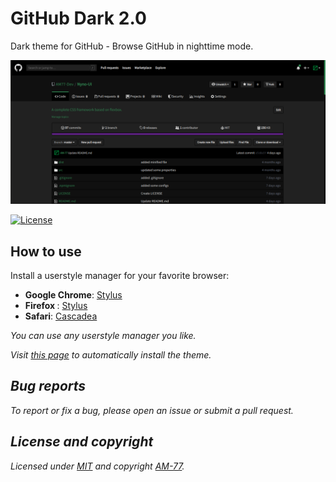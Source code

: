 
# GitHub Dark 2.0

Dark theme for GitHub - Browse GitHub in nighttime mode.

<img src="./screenshots/screen.png" />

[![License](https://img.shields.io/github/license/AM-77/dark-github-theme.svg)](https://github.com/AM-77/dark-github-theme/blob/master/LICENSE)

## How to use

Install a userstyle manager for your favorite browser:

- <b>Google Chrome</b>: [Stylus](https://chrome.google.com/webstore/detail/stylus/clngdbkpkpeebahjckkjfobafhncgmne?hl=en)
- <b>Firefox </b>: [Stylus](https://addons.mozilla.org/en-US/firefox/addon/styl-us/)
- <b>Safari</b>: [Cascadea](https://cascadea.app/)

<i>You can use any userstyle manager you like.<i>

Visit [this page](https://raw.githubusercontent.com/AM-77/dark-github-theme/master/dark-github.css) to automatically install the theme.

## Bug reports

To report or fix a bug, please open an issue or submit a pull request.

## License and copyright

Licensed under [MIT](LICENSE) and copyright [AM-77](https://github.com/AM-77).
